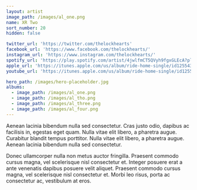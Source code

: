 ```yaml
---
layout: artist
image_path: /images/al_one.png
name: XR Two
sort_number: 20
hidden: false

twitter_url: 'https://twitter.com/thelockhearts'
facebook_url: 'https://www.facebook.com/thelockhearts/'
instagram_url: 'https://www.instagram.com/thelockhearts/'
spotify_url: 'https://play.spotify.com/artist/4jwlfmCT5QVyh9fgxGLEcA?play=true&utm_source=open.spotify.com&utm_medium=open'
apple_url: 'https://itunes.apple.com/us/album/ride-home-single/id1255434779?app=itunes&ign-mpt=uo%3D4'
youtube_url: 'https://itunes.apple.com/us/album/ride-home-single/id1255434779?app=itunes&ign-mpt=uo%3D4'

hero_path: /images/hero-placeholder.jpg
albums:
  - image_path: /images/al_one.png
  - image_path: /images/al_tho.png
  - image_path: /images/al_three.png
  - image_path: /images/al_four.png
---
```


Aenean lacinia bibendum nulla sed consectetur. Cras justo odio, dapibus ac facilisis in, egestas eget quam. Nulla vitae elit libero, a pharetra augue. Curabitur blandit tempus porttitor. Nulla vitae elit libero, a pharetra augue. Aenean lacinia bibendum nulla sed consectetur.

Donec ullamcorper nulla non metus auctor fringilla. Praesent commodo cursus magna, vel scelerisque nisl consectetur et. Integer posuere erat a ante venenatis dapibus posuere velit aliquet. Praesent commodo cursus magna, vel scelerisque nisl consectetur et. Morbi leo risus, porta ac consectetur ac, vestibulum at eros.